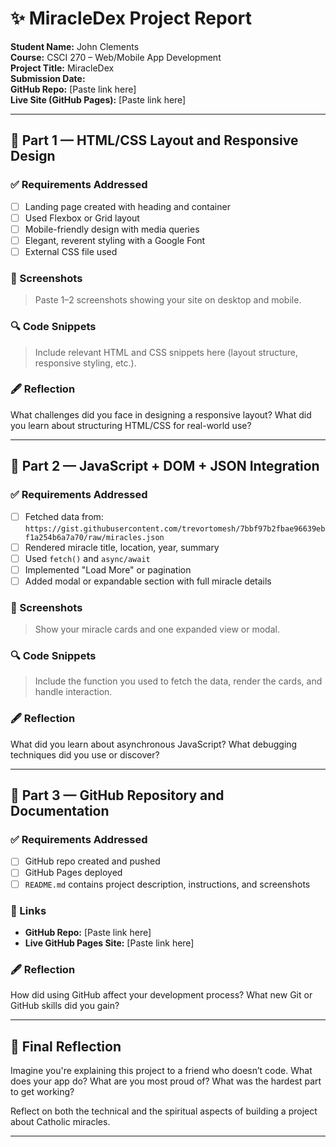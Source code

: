 # ✨ MiracleDex Project Report

**Student Name:** John Clements <br>
**Course:** CSCI 270 – Web/Mobile App Development <br>
**Project Title:** MiracleDex <br>
**Submission Date:** <br>
**GitHub Repo:** [Paste link here] <br>
**Live Site (GitHub Pages):** [Paste link here]

---

## 🔷 Part 1 — HTML/CSS Layout and Responsive Design

### ✅ Requirements Addressed
- [ ] Landing page created with heading and container
- [ ] Used Flexbox or Grid layout
- [ ] Mobile-friendly design with media queries
- [ ] Elegant, reverent styling with a Google Font
- [ ] External CSS file used

### 📸 Screenshots
> Paste 1–2 screenshots showing your site on desktop and mobile.

### 🔍 Code Snippets
> Include relevant HTML and CSS snippets here (layout structure, responsive styling, etc.).

### 🖋️ Reflection
What challenges did you face in designing a responsive layout? What did you learn about structuring HTML/CSS for real-world use?

---

## 🔷 Part 2 — JavaScript + DOM + JSON Integration

### ✅ Requirements Addressed
- [ ] Fetched data from:
  `https://gist.githubusercontent.com/trevortomesh/7bbf97b2fbae96639ebf1a254b6a7a70/raw/miracles.json`
- [ ] Rendered miracle title, location, year, summary
- [ ] Used `fetch()` and `async/await`
- [ ] Implemented "Load More" or pagination
- [ ] Added modal or expandable section with full miracle details

### 📸 Screenshots
> Show your miracle cards and one expanded view or modal.

### 🔍 Code Snippets
> Include the function you used to fetch the data, render the cards, and handle interaction.

### 🖋️ Reflection
What did you learn about asynchronous JavaScript? What debugging techniques did you use or discover?

---

## 🔷 Part 3 — GitHub Repository and Documentation

### ✅ Requirements Addressed
- [ ] GitHub repo created and pushed
- [ ] GitHub Pages deployed
- [ ] `README.md` contains project description, instructions, and screenshots

### 📎 Links
- **GitHub Repo:** [Paste link here]
- **Live GitHub Pages Site:** [Paste link here]

### 🖋️ Reflection
How did using GitHub affect your development process? What new Git or GitHub skills did you gain?

---

## 🧠 Final Reflection

Imagine you're explaining this project to a friend who doesn’t code. What does your app do? What are you most proud of? What was the hardest part to get working?

Reflect on both the technical and the spiritual aspects of building a project about Catholic miracles.

---

